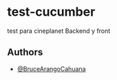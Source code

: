 # test-cucumber
test para cineplanet Backend y front
## Authors
- [@BruceArangoCahuana](https://github.com/BruceArangoCahuana)
